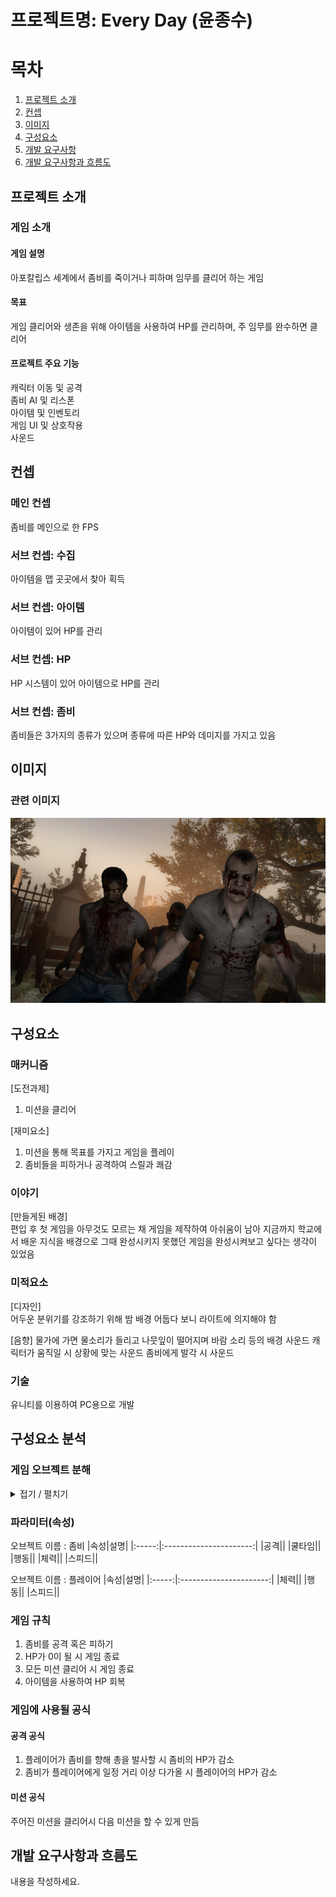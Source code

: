 # 프로젝트명: Every Day (윤종수)

# 목차
1. [프로젝트 소개](#프로젝트-소개)
2. [컨셉](#컨셉)
3. [이미지](#이미지)
4. [구성요소](#구성요소)
5. [개발 요구사항](#구성요소-분석)
6. [개발 요구사항과 흐름도](#개발-요구사항과-흐름도)

## 프로젝트 소개
### 게임 소개

#### 게임 설명
아포칼립스 세계에서 좀비를 죽이거나 피하며 임무를 클리어 하는 게임

#### 목표
게임 클리어와 생존을 위해 아이템을 사용하여 HP를 관리하며, 주 임무를 완수하면 클리어

#### 프로젝트 주요 기능
캐릭터 이동 및 공격  
좀비 AI 및 리스폰  
아이템 및 인벤토리  
게임 UI 및 상호작용  
사운드  

## 컨셉

### 메인 컨셉
좀비를 메인으로 한 FPS  

### 서브 컨셉: 수집
아이템을 맵 곳곳에서 찾아 획득

### 서브 컨셉: 아이템
아이템이 있어 HP를 관리

### 서브 컨셉: HP
HP 시스템이 있어 아이템으로 HP를 관리

### 서브 컨셉: 좀비
좀비들은 3가지의 종류가 있으며 종류에 따른 HP와 데미지를 가지고 있음

## 이미지
### 관련 이미지
![Example Image](Image.PNG)

## 구성요소
### 매커니즘
[도전과제]  
1. 미션을 클리어

[재미요소]
1. 미션을 통해 목표를 가지고 게임을 플레이
2. 좀비들을 피하거나 공격하여 스릴과 쾌감

### 이야기
[만들게된 배경]  
편입 후 첫 게임을 아무것도 모르는 채 게임을 제작하여 아쉬움이 남아 지금까지 학교에서 배운 지식을 배경으로 그때 완성시키지 못했던 게임을 완성시켜보고 싶다는 생각이 있었음   

### 미적요소
[디자인]  
어두운 분위기를 강조하기 위해 밤 배경
어둡다 보니 라이트에 의지해야 함
  
[음향]
물가에 가면 물소리가 들리고 나뭇잎이 떨어지며 바람 소리 등의 배경 사운드
캐릭터가 움직일 시 상황에 맞는 사운드
좀비에게 발각 시 사운드

### 기술
유니티를 이용하여 PC용으로 개발

## 구성요소 분석
### 게임 오브젝트 분해
<details>
  <summary>접기 / 펼치기</summary>
  
|연변|종류|오브젝트 이름|이미지|  
|:-:|:-----:|:-----:|:-----------------:|
|1|좀비|남자 일반 좀비|![제품 A 이미지](이미지URL)|
|2|좀비|여자 일반 좀비||![제품 A 이미지](이미지URL)|
|3|좀비|뛰는 좀비||![제품 A 이미지](이미지URL)|
|4|좀비|탱크 좀비||![제품 A 이미지](이미지URL)|
|5|아이템|콜라||![제품 A 이미지](이미지URL)|
|6|아이템|매디킷||![제품 A 이미지](이미지URL)|
|7|아이템|토마토 스프||![제품 A 이미지](이미지URL)|
|8|아이템|미네스트로네||![제품 A 이미지](이미지URL)|
|9|아이템|완두콩 스튜||![제품 A 이미지](이미지URL)|
|10|퀘스트 아이템|백신||![제품 A 이미지](이미지URL)|
|11|퀘스트 아이템|나무 판자||![제품 A 이미지](이미지URL)|

</details>
  
### 파라미터(속성)
오브젝트 이름 : 좀비
|속성|설명|
|:-----:|:----------------------:|
|공격||
|쿨타임||
|행동||
|체력||
|스피드||

오브젝트 이름 : 플레이어
|속성|설명|
|:-----:|:----------------------:|
|체력||
|행동||
|스피드||

### 게임 규칙
1. 좀비를 공격 혹은 피하기
2. HP가 0이 될 시 게임 종료
3. 모든 미션 클리어 시 게임 종료
4. 아이템을 사용하여 HP 회복

### 게임에 사용될 공식
#### 공격 공식
1. 플레이어가 좀비를 향해 총을 발사할 시 좀비의 HP가 감소
2. 좀비가 플레이어에게 일정 거리 이상 다가올 시 플레이어의 HP가 감소

#### 미션 공식
주어진 미션을 클리어시 다음 미션을 할 수 있게 만듬

## 개발 요구사항과 흐름도
내용을 작성하세요.
